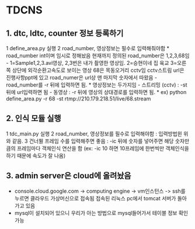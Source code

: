 # TDCNS
## 1. dtc, ldtc, counter 정보 등록하기
1 define_area.py 실행
2 road_number, 영상정보는 필수로 입력해줘야함
    * road_number int이며 임시로 정해놨음 현재까지 정의된 road_number은 1,2,3,68임 
      - 1=Sample1,2,3.avi영상, 2,3번은 내가 촬영한 영상임. 2=승현이네 집 육교 3=오른쪽 상단에 외각순환고속도로 보이는 영상 
        68은 목동오거리 cctv임 cctv스트림 url은 진행사항ppt에 있고 road_numer은 url상 맨 마지막 숫자에서 따왔음
      - road_number를 -r 뒤에 입력하면 됨.
    * 영상정보는 두가지임
      - 스트리밍 (cctv) : -st 뒤에 url입력하면 됨
      - 동영상 : -r 뒤에 영상의 상대경로를 입력하면 됨.
    * ex) python define_area.py -r 68 -st rtmp://210.179.218.51/live/68.stream

## 2. 인식 모듈 실행
1 tdc_main.py 실행
2 road_number, 영상정보를 필수로 입력해야함 : 입력방법윈 위와 같음.
3 건너뛸 프레임 수를 입력해주면 좋음 : -ic 뒤에 숫자를 넣어주면 해당 숫자만큼의 프레임마다 객체인식 연산을 함 (ex: -ic 10 하면 10프레임에 한번씩만 객체인식을 하기 때문에 속도가 잘 나옴)
 
## 3. admin server은 cloud에 올려놨음
* console.cloud.google.com -> computing engine -> vm인스턴스 -> ssh를 누르면 클라우드 가상머신으로 접속됨 접속된 리눅스 pc에서 tomcat 서버가 돌아가고 있음
* mysql이 설치되어 있으니 우리가 아는 방법으로 mysql들어가서 테이블 정보 확인 가능
